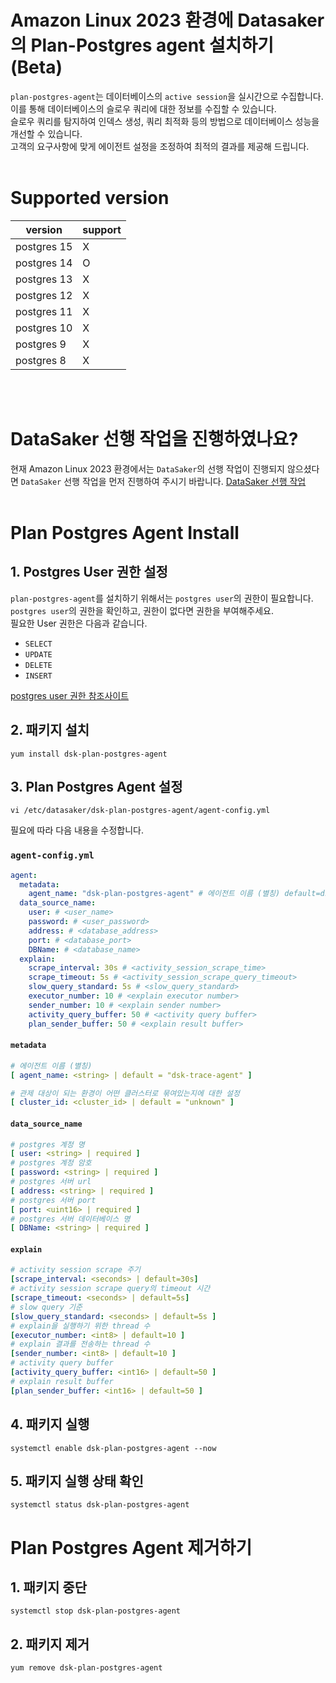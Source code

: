 # Amazon Linux 2023 환경에 Datasaker의 Plan-Postgres agent 설치하기 (Beta)
`plan-postgres-agent`는 데이터베이스의 `active session`을 실시간으로 수집합니다.\
이를 통해 데이터베이스의 슬로우 쿼리에 대한 정보를 수집할 수 있습니다.\
슬로우 쿼리를 탐지하여 인덱스 생성, 쿼리 최적화 등의 방법으로 데이터베이스 성능을 개선할 수 있습니다.\
고객의 요구사항에 맞게 에이전트 설정을 조정하여 최적의 결과를 제공해 드립니다.
<br><br>

# Supported version
|version|support|
|-------|-------|
|postgres 15|X|
|postgres 14|O|
|postgres 13|X|
|postgres 12|X|
|postgres 11|X|
|postgres 10|X|
|postgres 9|X|
|postgres 8|X|

<br><br>

# DataSaker 선행 작업을 진행하였나요?
현재 Amazon Linux 2023 환경에서는 `DataSaker`의 선행 작업이 진행되지 않으셨다면 `DataSaker` 선행 작업을 먼저 진행하여 주시기 바랍니다. [DataSaker 선행 작업](README.md)
<br><br>

# Plan Postgres Agent Install
## 1. Postgres User 권한 설정
`plan-postgres-agent`를 설치하기 위해서는 `postgres user`의 권한이 필요합니다.\
`postgres user`의 권한을 확인하고, 권한이 없다면 권한을 부여해주세요.\
필요한 User 권한은 다음과 같습니다.
- `SELECT`
- `UPDATE`
- `DELETE`
- `INSERT`

[postgres user 권한 참조사이트](https://www.postgresql.org/docs/14/sql-grant.html)

## 2. 패키지 설치
```shell
yum install dsk-plan-postgres-agent
```
## 3. Plan Postgres Agent 설정
```shell
vi /etc/datasaker/dsk-plan-postgres-agent/agent-config.yml
```
필요에 따라 다음 내용을 수정합니다.

### `agent-config.yml`
```yaml
agent:
  metadata:
    agent_name: "dsk-plan-postgres-agent" # 에이전트 이름 (별칭) default=dsk-plan-postgres-agent
  data_source_name:
    user: # <user_name>
    password: # <user_password>
    address: # <database_address>
    port: # <database_port>
    DBName: # <database_name>
  explain:
    scrape_interval: 30s # <activity_session_scrape_time>
    scrape_timeout: 5s # <activity_session_scrape_query_timeout>
    slow_query_standard: 5s # <slow_query_standard> 
    executor_number: 10 # <explain executor number>
    sender_number: 10 # <explain sender number>
    activity_query_buffer: 50 # <activity query buffer>
    plan_sender_buffer: 50 # <explain result buffer>
```

#### `metadata`
```yaml
# 에이전트 이름 (별칭)
[ agent_name: <string> | default = "dsk-trace-agent" ]

# 관제 대상이 되는 환경이 어떤 클러스터로 묶여있는지에 대한 설정
[ cluster_id: <cluster_id> | default = "unknown" ]
```

#### `data_source_name`
```yaml
# postgres 계정 명
[ user: <string> | required ]
# postgres 계정 암호
[ password: <string> | required ]
# postgres 서버 url
[ address: <string> | required ]
# postgres 서버 port
[ port: <uint16> | required ]
# postgres 서버 데이터베이스 명
[ DBName: <string> | required ]
```

#### `explain`
```yaml
# activity session scrape 주기 
[scrape_interval: <seconds> | default=30s] 
# activity session scrape query의 timeout 시간
[scrape_timeout: <seconds> | default=5s]
# slow query 기준
[slow_query_standard: <seconds> | default=5s ]
# explain을 실행하기 위한 thread 수
[executor_number: <int8> | default=10 ]
# explain 결과를 전송하는 thread 수
[sender_number: <int8> | default=10 ]
# activity query buffer
[activity_query_buffer: <int16> | default=50 ]
# explain result buffer
[plan_sender_buffer: <int16> | default=50 ]
```

## 4. 패키지 실행
```shell
systemctl enable dsk-plan-postgres-agent --now
```

## 5. 패키지 실행 상태 확인
```shell
systemctl status dsk-plan-postgres-agent
```

# Plan Postgres Agent 제거하기
## 1. 패키지 중단
```shell
systemctl stop dsk-plan-postgres-agent
```

## 2. 패키지 제거
```shell
yum remove dsk-plan-postgres-agent
```
